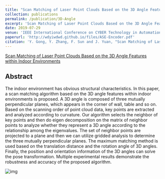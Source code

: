 ```yaml
---
title: "Scan Matching of Laser Point Clouds Based on the 3D Angle Features within Indoor Environments"
collection: publications
permalink: /publication/3D-Angle
excerpt: 'Scan Matching of Laser Point Clouds Based on the 3D Angle Features within Indoor Environments'
date: 2019-07-29
venue: 'IEEE International Conference on CYBER Technology in Automation, Control, and Intelligent Systems (CYBER) (EI)'
paperurl: 'http://wdyiwdwd.github.io/files/ASE-Encoder.pdf'
citation: 'Y. Gong, Y. Zhang, F. Sun and J. Yuan, "Scan Matching of Laser Point Clouds Based on the 3D Angle Features within Indoor Environments," in IEEE International Conference on CYBER Technology in Automation, Control, and Intelligent Systems (CYBER), 2019.'
---
```


[Scan Matching of Laser Point Clouds Based on the 3D Angle Features within Indoor Environments](https://ieeexplore.ieee.org/document/9066574)

## Abstract

The indoor environment has obvious structural characteristics. In this paper, a scan matching algorithm based on the 3D angle features within indoor environments is proposed. A 3D angle is composed of three mutually perpendicular planes, which appears in the corner of wall, table and so on. Based on the scanning order of point cloud data, key points are extracted and analyzed according to curvature. Our algorithm selects the neighbor of key points and then do eigen decomposition on the matrix of neighbor points to analyze whether they represent a 3D angle according to the relationship among the eigenvalues. The set of neighbor points are projected to a plane and then we can utilize gridded analysis to determine the three mutually perpendicular planes. The maximum matching method is used based on the translation distance and the rotation angle of 3D angles. Finally, the position and orientation information of the 3D angles can solve the pose transformation. Multiple experimental results demonstrate the robustness and accuracy of the proposed algorithm.

![img](http://wdyiwdwd.github.io/images/3d_angle.png)